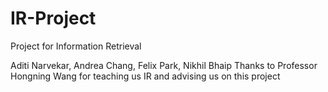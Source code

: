 # IR-Project
Project for Information Retrieval

Aditi Narvekar, Andrea Chang, Felix Park, Nikhil Bhaip
Thanks to Professor Hongning Wang for teaching us IR and advising us on this project
